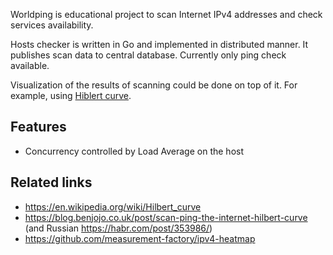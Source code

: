 Worldping is educational project to scan Internet IPv4 addresses and check services availability.

Hosts checker is written in Go and implemented in distributed manner. 
It publishes scan data to central database.
Currently only ping check available.

Visualization of the results of scanning could be done on top of it. For example, using [Hiblert curve](https://en.wikipedia.org/wiki/Hilbert_curve).

## Features

* Concurrency controlled by Load Average on the host

## Related links

* https://en.wikipedia.org/wiki/Hilbert_curve
* https://blog.benjojo.co.uk/post/scan-ping-the-internet-hilbert-curve (and Russian https://habr.com/post/353986/)
* https://github.com/measurement-factory/ipv4-heatmap
